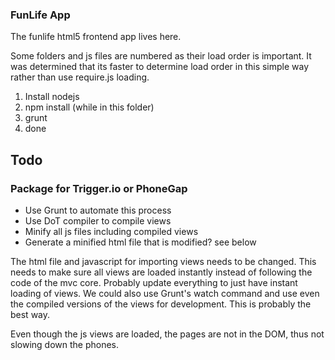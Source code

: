 ### FunLife App

The funlife html5 frontend app lives here.

Some folders and js files are numbered as their load order is important.
It was determined that its faster to determine load order in this simple way rather than use
require.js loading.

1) Install nodejs
2) npm install (while in this folder)
3) grunt
4) done

## Todo

### Package for Trigger.io or PhoneGap
* Use Grunt to automate this process
* Use DoT compiler to compile views
* Minify all js files including compiled views
* Generate a minified html file that is modified? see below

The html file and javascript for importing views needs to be changed.
This needs to make sure all views are loaded instantly instead of following
the code of the mvc core. Probably update everything to just have instant loading of views.
We could also use Grunt's watch command and use even the compiled versions of
the views for development. This is probably the best way.

Even though the js views are loaded, the pages are not in the DOM, thus not slowing down
the phones.


